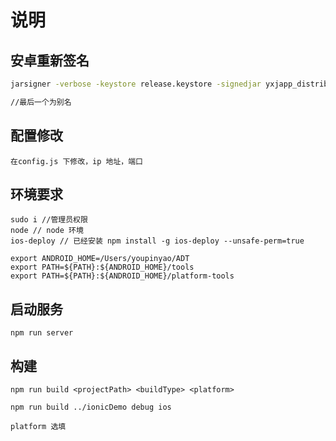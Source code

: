 # 说明

## 安卓重新签名

``` sh
jarsigner -verbose -keystore release.keystore -signedjar yxjapp_distribution-release-1.1.70-2016-09-19-11-00-47.encrypted_signed.apk yxjapp_distribution-release-1.1.70-2016-09-19-11-00-47.encrypted.apk release

//最后一个为别名
```

## 配置修改

```node
在config.js 下修改，ip 地址，端口
```

## 环境要求

```node
sudo i //管理员权限
node // node 环境
ios-deploy // 已经安装 npm install -g ios-deploy --unsafe-perm=true

export ANDROID_HOME=/Users/youpinyao/ADT
export PATH=${PATH}:${ANDROID_HOME}/tools
export PATH=${PATH}:${ANDROID_HOME}/platform-tools
```

## 启动服务

``` ndoe
npm run server
```

## 构建

``` node
npm run build <projectPath> <buildType> <platform>

npm run build ../ionicDemo debug ios

platform 选填
```